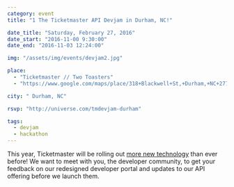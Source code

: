 ```yaml
---
category: event
title: "1 The Ticketmaster API Devjam in Durham, NC!"

date_title: "Saturday, February 27, 2016"
date_start: "2016-11-00 9:30:00"
date_end: "2016-11-03 12:24:00"

img: "/assets/img/events/devjam2.jpg"

place: 
  - "Ticketmaster // Two Toasters"
  - "https://www.google.com/maps/place/318+Blackwell+St,+Durham,+NC+27701/@35.9932503,-78.9066525,17z/data=!3m1!4b1!4m2!3m1!1s0x89ace46cc0e5f9dd:0x3df231f8fbd83002"

city: " Durham, NC"

rsvp: "http://universe.com/tmdevjam-durham"

tags: 
  - devjam
  - hackathon
---
```


This year, Ticketmaster will be rolling out [more new technology](https://medium.com/ticketmaster-tech/open-platform-at-ticketmaster-e1f3b05cd417) than ever before! We want to meet with you, the developer community, to get your feedback on our redesigned developer portal and updates to our API offering before we launch them.